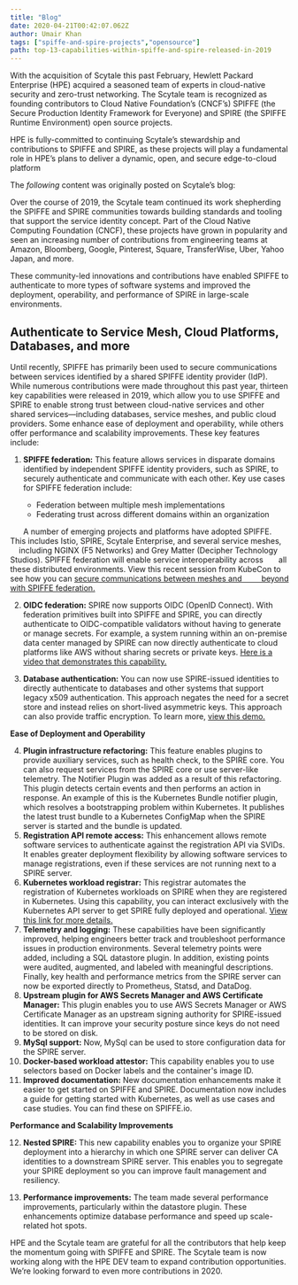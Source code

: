 ```yaml
---
title: "Blog"
date: 2020-04-21T00:42:07.062Z
author: Umair Khan 
tags: ["spiffe-and-spire-projects","opensource"]
path: top-13-capabilities-within-spiffe-and-spire-released-in-2019
---
```

With the acquisition of Scytale this past February, Hewlett Packard Enterprise (HPE) acquired a seasoned team of experts in cloud-native security and zero-trust networking. The Scytale team is recognized as founding contributors to Cloud Native Foundation’s (CNCF’s) SPIFFE (the Secure Production Identity Framework for Everyone) and SPIRE (the SPIFFE Runtime Environment) open source projects. 

HPE is fully-committed to continuing Scytale’s stewardship and contributions to SPIFFE and SPIRE, as these projects will play a fundamental role in HPE’s plans to deliver a dynamic, open, and secure edge-to-cloud platform

The *following* content was originally posted on Scytale’s blog:

Over the course of 2019, the Scytale team continued its work shepherding the SPIFFE and SPIRE communities towards building standards and tooling that support the service identity concept. Part of the Cloud Native Computing Foundation (CNCF), these projects have grown in popularity and seen an increasing number of contributions from engineering teams at Amazon, Bloomberg, Google, Pinterest, Square, TransferWise, Uber, Yahoo Japan, and more. 

These community-led innovations and contributions have enabled SPIFFE to authenticate to more types of software systems and improved the deployment, operability, and performance of SPIRE in large-scale environments.  

## Authenticate to Service Mesh, Cloud Platforms, Databases, and more

Until recently, SPIFFE has primarily been used to secure communications between services identified by a shared SPIFFE identity provider (IdP). While numerous contributions were made throughout this past year, thirteen key capabilities were released in 2019, which allow you to use SPIFFE and SPIRE to enable strong trust between cloud-native services and other shared services—including databases, service meshes, and public cloud providers. Some enhance ease of deployment and operability, while others offer performance and scalability improvements. These key features include: 

1. __SPIFFE federation:__ This feature allows services in disparate domains identified by independent SPIFFE identity providers, such as SPIRE, to securely authenticate and communicate with each other.  Key use cases for SPIFFE federation include: 

    * Federation between multiple mesh implementations 
    * Federating trust across different domains within an organization

&nbsp; &nbsp; &nbsp; A number of emerging projects and platforms have adopted SPIFFE. This includes Istio, SPIRE, Scytale Enterprise, and several service meshes,  &nbsp; &nbsp; &nbsp; including NGINX (F5 Networks) and Grey Matter (Decipher Technology Studios). SPIFFE federation will enable service interoperability across &nbsp; &nbsp; &nbsp; all these distributed environments.  View this recent session from KubeCon to see how you can [secure communications between meshes and &nbsp; &nbsp; &nbsp; &nbsp; beyond with SPIFFE federation.](https://www.youtube.com/watch?v=cx_NnvbsCP4)

2. __OIDC federation:__ SPIRE now supports OIDC (OpenID Connect). With federation primitives built into SPIFFE and SPIRE, you can directly authenticate to OIDC-compatible validators without having to generate or manage secrets. For example, a system running within an on-premise data center managed by SPIRE can now directly authenticate to cloud platforms like AWS without sharing secrets or private keys. [Here is a video that demonstrates this capability.](https://www.youtube.com/watch?v=db_3LefoG9k&feature=youtu.be)

3. __Database authentication:__ You can now use SPIRE-issued identities to directly authenticate to databases and other systems that support legacy x509 authentication. This approach negates the need for a secret store and instead relies on short-lived asymmetric keys. This approach can also provide traffic encryption. To learn more, [view this demo.](https://www.youtube.com/watch?v=YFll-3jgFrU&feature=youtu.be)

__Ease of Deployment and Operability__

4. __Plugin infrastructure refactoring:__ This feature enables plugins to provide auxiliary services, such as health check, to the SPIRE core. You can also request services from the SPIRE core or use server-like telemetry. The Notifier Plugin was added as a result of this refactoring. This plugin detects certain events and then performs an action in response.  An example of this is the Kubernetes Bundle notifier plugin, which resolves a bootstrapping problem within Kubernetes. It publishes the latest trust bundle to a Kubernetes ConfigMap when the SPIRE server is started and the bundle is updated. 
5. __Registration API remote access:__ This enhancement allows remote software services to authenticate against the registration API via SVIDs. It enables greater deployment flexibility by allowing software services to manage registrations, even if these services are not running next to a SPIRE server.
6. __Kubernetes workload registrar:__ This registrar automates the registration of Kubernetes workloads on SPIRE when they are registered in Kubernetes. Using this capability, you can interact exclusively with the Kubernetes API server to get SPIRE fully deployed and operational. [View this link for more details.](https://github.com/spiffe/spire/tree/master/support/k8s/k8s-workload-registrar)
7. __Telemetry and logging:__ These capabilities have been significantly improved, helping engineers better track and troubleshoot performance issues in production environments. Several telemetry points were added, including a SQL datastore plugin. In addition, existing points were audited, augmented, and labeled with meaningful descriptions.  Finally, key health and performance metrics from the SPIRE server can now be exported directly to Prometheus, Statsd, and DataDog.
8. __Upstream plugin for AWS Secrets Manager and AWS Certificate Manager:__ This plugin enables you to use AWS Secrets Manager or AWS Certificate Manager as an upstream signing authority for SPIRE-issued identities. It can improve your security posture since keys do not need to be stored on disk. 
9. __MySql support:__ Now, MySql can be used to store configuration data for the SPIRE server.
10. __Docker-based workload attestor:__ This capability enables you to use selectors based on Docker labels and the container's image ID.
11. __Improved documentation:__ New documentation enhancements make it easier to get started on SPIFFE and SPIRE. Documentation now includes a guide for getting started with Kubernetes, as well as use cases and case studies. You can find these on SPIFFE.io. 

__Performance and Scalability Improvements__

12. __Nested SPIRE:__ This new capability enables you to organize your SPIRE deployment into a hierarchy in which one SPIRE server can deliver CA identities to a downstream SPIRE server. This enables you to segregate your SPIRE deployment so you can improve fault management and resiliency. 

13. __Performance improvements:__ The team made several performance improvements, particularly within the datastore plugin. These enhancements optimize database performance and speed up scale-related hot spots. 

HPE and the Scytale team are grateful for all the contributors that help keep the momentum going with SPIFFE and SPIRE. The Scytale team is now working along with the HPE DEV team to expand contribution opportunities. We’re looking forward to even more contributions in 2020. 




